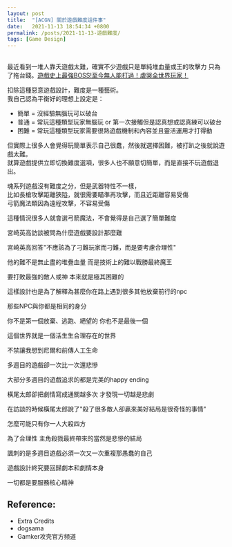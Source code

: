 ```yaml
---
layout: post
title:  "[ACGN] 關於遊戲難度這件事"
date:   2021-11-13 18:54:34 +0800
permalink: /posts/2021-11-13-遊戲難度/
tags: [Game Design]
---
```


##
最近看到一堆人靠夭遊戲太難，確實不少遊戲只是單純堆血量或王的攻擊力 只為了拖台錢。[遊戲史上最強BOSS!至今無人能打過！虐哭全世界玩家！](https://www.youtube.com/watch?v=SIGPRLofjBw)

扣除這種惡意遊戲設計，難度是一種藝術。  
我自己認為平衡好的理想上設定是：
* 簡單 = 沒經驗無腦玩可以破台
* 普通 = 常玩這種類型玩家無腦玩 or 第一次接觸但是認真想或認真練可以破台
* 困難 = 常玩這種類型玩家需要很熟遊戲機制和內容並且靈活運用才打得動

但實際上很多人會覺得玩簡單表示自己很蠢，然後就選擇困難，被打趴之後就說遊戲太難。  
就算遊戲提供立即切換難度選項，很多人也不願意切簡單，而是直接不玩遊戲退出。

魂系列遊戲沒有難度之分，但是武器特性不一樣，  
比如長槍攻擊距離狹隘，就很需要瞄準再攻擊，而且近距離容易受傷  
弓箭魔法類因為遠程攻擊，不容易受傷  

這種情況很多人就會選弓箭魔法，不會覺得是自己選了簡單難度

宮崎英高訪談被問為什麼遊戲要設計那麼難

宮崎英高回答"不應該為了刁難玩家而刁難，而是要考慮合理性"

他的難不是無止盡的堆疊血量 而是技術上的難以戰勝最終魔王

要打敗最強的敵人或神 本來就是極其困難的

這樣設計也是為了解釋為甚麼你在路上遇到很多其他放棄前行的npc

那些NPC與你都是相同的身分

你不是第一個放棄、逃跑、絕望的 你也不是最後一個

這個世界就是一個活生生合理存在的世界

不禁讓我想到尼爾和前傳人工生命

多週目的遊戲卻一次比一次還悲慘

大部分多週目的遊戲追求的都是完美的happy ending

橫尾太郎卻把劇情寫成通關越多次 才發現一切越是悲劇

在訪談的時候橫尾太郎說了"殺了很多敵人卻贏來美好結局是很奇怪的事情"

怎麼可能只有你一人大殺四方

為了合理性 主角殺戮最終帶來的當然是悲慘的結局

諷刺的是多週目遊戲必須一次又一次重複那愚蠢的自己

遊戲設計終究要回歸劇本和劇情本身

一切都是要服務核心精神

## Reference:
* Extra Credits
* dogsama
* Gamker攻壳官方频道